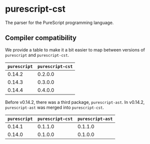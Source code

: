 # purescript-cst

The parser for the PureScript programming language.

## Compiler compatibility

We provide a table to make it a bit easier to map between versions of `purescript` and `purescript-cst`.

| `purescript` | `purescript-cst` |
| --- | --- |
| 0.14.2 | 0.2.0.0 |
| 0.14.3 | 0.3.0.0 |
| 0.14.4 | 0.4.0.0 |

Before v0.14.2, there was a third package, `purescript-ast`. In v0.14.2, `purescript-ast` was merged into `purescript-cst`.

| `purescript` | `purescript-cst` | `purescript-ast` |
| --- | --- | --- |
| 0.14.1 | 0.1.1.0 | 0.1.1.0 |
| 0.14.0 | 0.1.0.0 | 0.1.0.0 |
